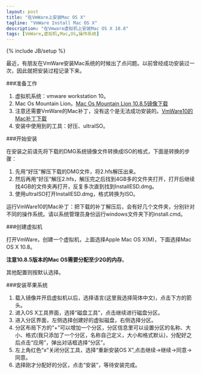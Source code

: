 ```yaml
---
layout: post
title: "在VmWare上安装Mac OS X"
tagline: "VmWare Install Mac OS X"
description: "在Vmware虚拟机上安装Mac OS X 10.8"
tags: [VmWare,虚拟机,Mac,OS,操作系统]
---
```

{% include JB/setup %}

最近，有朋友在VmWare安装Mac系统的时候出了点问题。以前曾经成功安装过一次，因此就把安装过程记录下来。

###准备工作

1.	虚拟机系统：vmware workstation 10。
2.	Mac Os Mountain Lion。[Mac Os Mountain Lion 10.8.5镜像下载][1]
3.	注意还需要VmWare的Mac补丁，没有这个是无法成功安装的。[VmWare10的Mac补丁下载][2]
4.	安装中使用到的工具：好压、ultraISO。

###开始安装

在安装之前请先将下载的DMG系统镜像文件转换成ISO的格式，下面是转换的步骤：

1.	先用“好压”解压下载的DMG文件，将2.hfs解压出来。
2.	然后再用“好压”解压2.hfs，解压完之后找到4GB多的文件夹打开，打开后继续找4GB的文件夹再打开，反复多次直到找到InstallESD.dmg。
3.	使用ultraISO打开InstallESD.dmg，格式转换为ISO。

运行VmWare10的Mac补丁：把下载的补丁解压后，会有好几个文件夹，分别针对不同的操作系统。请以系统管理员身份运行windows文件夹下的install.cmd。

###创建虚拟机

打开VmWare，创建一个虚拟机，上面选择Apple Mac OS X(M)，下面选择Mac OS X 10.8。

**注意10.8.5版本的Mac OS需要分配至少2G的内存**。

其他配置则按默认选择。

###安装苹果系统

1.	载入镜像并开启虚拟机以后，选择语言(这里我选择简体中文)，点击下方的箭头。
2.	进入OS X工具界面，选择“磁盘工具”，点击继续进行磁盘分区。
3.	进入分区界面，左侧选择创建好的虚拟磁盘，右侧选择分区。
4.	分区布局下方的“+”可以增加一个分区，分区信息里可以设置分区的名称、大小、格式(我只添加了一个分区，名称自己定义，大小和格式默认)，分配好之后点击“应用”，弹出对话框选择“分区”。
5.	左上角红色“x”关闭分区工具，选择“重新安装OS X”,点击继续->继续->同意->同意。
6.	选择刚才分配好的分区，点击“安装”，等待安装完成。


[1]:http://kuai.xunlei.com/d/dBhJEAIdmABxhjZS8e7
[2]:http://pan.baidu.com/s/1A9IEB